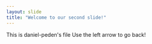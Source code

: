 ```yaml
---
layout: slide
title: "Welcome to our second slide!"
---
```

This is daniel-peden's file
Use the left arrow to go back!
